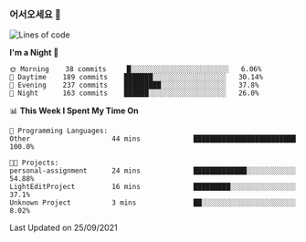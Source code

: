 ### 어서오세요 👋

<!--START_SECTION:waka-->
![Lines of code](https://img.shields.io/badge/From%20Hello%20World%20I%27ve%20Written-424543%20lines%20of%20code-blue)

**I'm a Night 🦉** 

```text
🌞 Morning    38 commits     █░░░░░░░░░░░░░░░░░░░░░░░░   6.06% 
🌆 Daytime    189 commits    ███████░░░░░░░░░░░░░░░░░░   30.14% 
🌃 Evening    237 commits    █████████░░░░░░░░░░░░░░░░   37.8% 
🌙 Night      163 commits    ██████░░░░░░░░░░░░░░░░░░░   26.0%

```


📊 **This Week I Spent My Time On** 

```text
💬 Programming Languages: 
Other                    44 mins             █████████████████████████   100.0%

🐱‍💻 Projects: 
personal-assignment      24 mins             █████████████░░░░░░░░░░░░   54.88% 
LightEditProject         16 mins             █████████░░░░░░░░░░░░░░░░   37.1% 
Unknown Project          3 mins              ██░░░░░░░░░░░░░░░░░░░░░░░   8.02%

```


 Last Updated on 25/09/2021
<!--END_SECTION:waka-->
